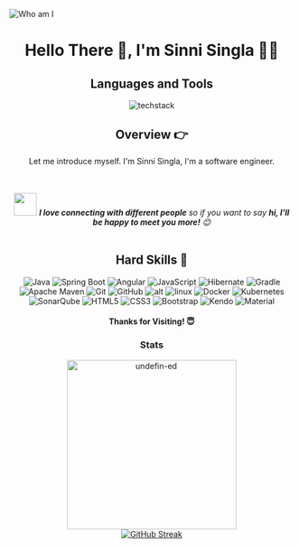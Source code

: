 
![Who am I](https://github.com/undefin-ed/undefin-ed/blob/main/assets/web%20application%20developer.png "Web Developer")

<center>
  
# Hello There 👋, I'm Sinni Singla 🧑‍💻

<!-- 
<img align="right" alt="Coding" width="400" src="./assets/pp.gif">
-->

## Languages and Tools

<!--
### FrontEnd
![JavaScript](https://img.shields.io/badge/JavaScript-0A090A?style=for-the-badge&logo=javascript)
![TypeScript](https://img.shields.io/badge/TypeScript-0A090A?style=for-the-badge&logo=TypeScript)
![Angular](https://img.shields.io/badge/Angular-0A090A?style=for-the-badge&logo=Angular)
![html](https://img.shields.io/badge/html-0A090A?style=for-the-badge&logo=html) 
![css](https://img.shields.io/badge/css-0A090A?style=for-the-badge&logo=css)
![kendo](https://img.shields.io/badge/Kendo-0A090A?style=for-the-badge&logo=Kendo)
![material](https://img.shields.io/badge/Material-0A090A?style=for-the-badge&logo=Material)
![ngxs](https://img.shields.io/badge/Ngxs-0A090A?style=for-the-badge&logo=NgXs)
![rxjs](https://img.shields.io/badge/rxjs-0A090A?style=for-the-badge&logo=rxjs)
![Scss](https://img.shields.io/badge/scss-0A090A?style=for-the-badge&logo=Sass)

  
### BackEnd
![Java](https://img.shields.io/badge/java-0A090A?style=for-the-badge&logo=java)
![sql](https://img.shields.io/badge/sql-0A090A?style=for-the-badge&logo=sql)
![signalr](https://img.shields.io/badge/signalr-0A090A?style=for-the-badge&logo=signalr)
![mongodb](https://img.shields.io/badge/mongo-0A090A?style=for-the-badge&logo=mongo)
![docker](https://img.shields.io/badge/docker-0A090A?style=for-the-badge&logo=docker)

### Tools
![git](https://img.shields.io/badge/git-0A090A?style=for-the-badge&logo=git) 
![markdown](https://img.shields.io/badge/markdown-0A090A?style=for-the-badge&logo=markdown)
![vscode](https://img.shields.io/badge/vscode-0A090A?style=for-the-badge&logo=vscode)
![IntelliJ IDEA](https://img.shields.io/badge/Intellij-0A090A?style=for-the-badge&logo=intellij)
![postman](https://img.shields.io/badge/postman-0A090A?style=for-the-badge&logo=postman)
![Microsoft Azure](https://img.shields.io/badge/Microsoft%20Azure-0A090A?style=for-the-badge&logo=Microsoft%20Azure) 
-->

<!-- TechStack -->
![techstack](https://user-images.githubusercontent.com/52347812/137624699-ce6bb7ee-eb84-46f1-ac69-c4b78b22db90.png)

<!-- Introduction -->
## **Overview 👉**
<p>Let me introduce myself. I'm Sinni Singla, I'm a software engineer.</p>

<br><br>
<img src="https://media.giphy.com/media/LnQjpWaON8nhr21vNW/giphy.gif" width="40"> <em><b>I love connecting with different people</b> so if you want to say <b>hi, I'll be happy to meet you more!</b> :blush:</em>
<br><br>

## **Hard Skills 🚀**
<p align="center">
<img src="https://img.shields.io/badge/Java-ED8B00?style=for-the-badge&logo=java&logoColor=white" alt="Java"/> 
<img src="https://img.shields.io/badge/String Boot-339933?style=for-the-badge&logo=Spring&logoColor=white" alt="Spring Boot"/>
<img src="https://img.shields.io/badge/Angular-DD0031?style=for-the-badge&logo=Angular&logoColor=white" alt="Angular"/>
<img src="https://img.shields.io/badge/JavaScript-F7DF1E?style=for-the-badge&logo=JavaScript&logoColor=white" alt="JavaScript"/>
<img src="https://img.shields.io/badge/Hibernate-59666C?style=for-the-badge&logo=Hibernate&logoColor=white" alt="Hibernate"/>
<img src="https://img.shields.io/badge/Gradle-02303A?style=for-the-badge&logo=Gradle&logoColor=white" alt="Gradle"/> 
<img src="https://img.shields.io/badge/Apache Maven-777BB4?style=for-the-badge&logo=Apache Maven&logoColor=white" alt="Apache Maven"/>
<img src="https://img.shields.io/badge/GIT-E44C30?style=for-the-badge&logo=git&logoColor=white" alt="Git"/>
<img src="https://img.shields.io/badge/GitHub-100000?style=for-the-badge&logo=github&logoColor=white" alt="GitHub"/>
<img src="https://img.shields.io/badge/GitLab-330F63?style=for-the-badge&logo=gitlab&logoColor=white " alt="alt"/>
<img src="https://img.shields.io/badge/Linux-FCC624?style=for-the-badge&logo=linux&logoColor=black" alt="linux"/>
<img src="https://img.shields.io/badge/Docker-27338e?style=for-the-badge&logo=docker&logoColor=white" alt="Docker"/>
<img src="https://img.shields.io/badge/Kubernetes-326CE5?style=for-the-badge&logo=Kubernetes&logoColor=white" alt="Kubernetes"/>
<img src="https://img.shields.io/badge/SonarQube-4E9BCD?style=for-the-badge&logo=SonarQube&logoColor=black" alt="SonarQube"/>
<img src="https://img.shields.io/badge/HTML5-E34F26?style=for-the-badge&logo=HTML5&logoColor=white" alt="HTML5"/>
<img src="https://img.shields.io/badge/CSS3-1572B6?style=for-the-badge&logo=CSS3&logoColor=white" alt="CSS3"/> 
<img src="https://img.shields.io/badge/Bootstrap-7952B3?style=for-the-badge&logo=Bootstrap&logoColor=white" alt="Bootstrap"/>
  <img src="https://img.shields.io/badge/Kendo UI-100000?style=for-the-badge&logo=Kendo UI&logoColor=white" alt="Kendo"/>
  <img src="https://img.shields.io/badge/Material-7952B3?style=for-the-badge&logo=Material&logoColor=white" alt="Material"/>
</p>

<!-- 
## **Connect with me 👇**
<p align="center">
<a href="https://github.com/mdhachem"><img src="https://user-images.githubusercontent.com/58532023/171219272-a68dd897-a9c7-4826-b7e6-10ef84e6a0a8.png" alt="GitHub"/></a>
<a href="https://www.linkedin.com/in/mohamed-dhia-hachem-073888150/"><img src="https://user-images.githubusercontent.com/58532023/171219303-8839f911-21bf-453f-b517-9dd6ef9a873c.png" alt="LinkedIn"/></a>
<a href=""><img src="https://user-images.githubusercontent.com/58532023/171219320-cc1517cb-54a9-470c-a92d-965524a7b3aa.png" alt="Instagram"/></a>
<a href=""><img src="https://user-images.githubusercontent.com/58532023/171218519-2ccc030a-72b5-45ea-a2ec-7f1dfbef917f.png" alt="Twitter"/></a>
</p>
-->

<h4 align="center">Thanks for Visiting! 😇</h4>

### Stats

<img height="300px" src="https://github-readme-stats.vercel.app/api/top-langs?username=undefin-ed&show_icons=true&include_all_commits=true&card_height=300&rank_icon=percentile&theme=radical" alt="undefin-ed" />
<!-- <div>
    <span>
      <img height: 300 src="https://github-readme-stats.vercel.app/api?username=undefin-ed&show_icons=true&include_all_commits=true&card_height=300&rank_icon=percentile&theme=radical" />
    </span>
</div> -->

<div>
  <span>
    <a href="https://git.io/streak-stats"><img src="https://github-readme-streak-stats.herokuapp.com?user=undefin-ed&theme=radical" alt="GitHub Streak" /></a>
  </span>
</div>


